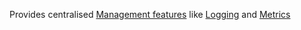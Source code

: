 Provides centralised [Management features](http://fabric8.io/guide/management.htm) like [Logging](http://fabric8.io/guide/logging.html) and [Metrics](http://fabric8.io/guide/metrics.html)
